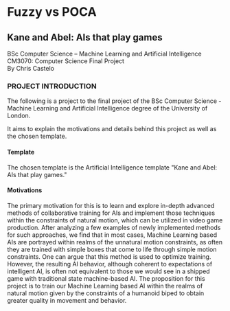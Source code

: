# Fuzzy vs POCA
## Kane and Abel: AIs that play games
BSc Computer Science – Machine Learning and Artificial Intelligence
<br>CM3070: Computer Science Final Project
<br>By Chris Castelo


### PROJECT INTRODUCTION
The following is a project to the final project of the BSc Computer Science - Machine
Learning and Artificial Intelligence degree of the University of London. 

It aims to explain the motivations and details behind this project as well as the chosen template. 

#### Template
The chosen template is the Artificial Intelligence template "Kane and Abel: AIs that play games."

#### Motivations
The primary motivation for this is to learn and explore in-depth advanced methods of
collaborative training for AIs and implement those techniques within the constraints of natural
motion, which can be utilized in video game production.
After analyzing a few examples of newly implemented methods for such approaches, we find that
in most cases, Machine Learning based AIs are portrayed within realms of the unnatural motion
constraints, as often they are trained with simple boxes that come to life through simple motion
constraints. One can argue that this method is used to optimize training. However, the resulting
AI behavior, although coherent to expectations of intelligent AI, is often not equivalent to those
we would see in a shipped game with traditional state machine-based AI. The proposition for this
project is to train our Machine Learning based AI within the realms of natural motion given by the
constraints of a humanoid biped to obtain greater quality in movement and behavior.
